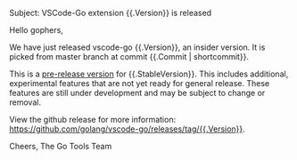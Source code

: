 Subject: VSCode-Go extension {{.Version}} is released

Hello gophers,

We have just released vscode-go {{.Version}}, an insider version. It is picked from master branch at commit {{.Commit | shortcommit}}.

This is a [pre-release version](https://github.com/golang/vscode-go/?tab=readme-ov-file#pre-release-version) for {{.StableVersion}}. This includes additional, experimental features that are not yet ready for general release. These features are still under development and may be subject to change or removal.

View the github release for more information:
https://github.com/golang/vscode-go/releases/tag/{{.Version}}.

Cheers,
The Go Tools Team
